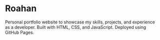 # Roahan
Personal portfolio website to showcase my skills, projects, and experience as a developer. Built with HTML, CSS, and JavaScript. Deployed using GitHub Pages.
